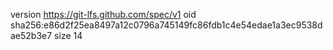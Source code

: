 version https://git-lfs.github.com/spec/v1
oid sha256:e86d2f25ea8497a12c0796a745149fc86fdb1c4e54edae1a3ec9538dae52b3e7
size 14
